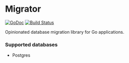 # Migrator
[![GoDoc](https://godoc.org/github.com/c4milo/migrator?status.svg)](https://godoc.org/github.com/c4milo/migrator)
[![Build Status](https://travis-ci.org/c4milo/migrator.svg?branch=master)](https://travis-ci.org/c4milo/migrator)

Opinionated database migration library for Go applications.

### Supported databases
* Postgres
